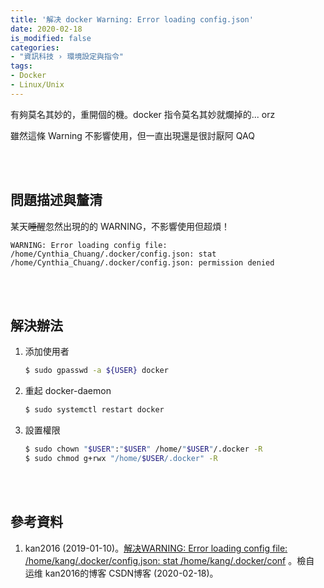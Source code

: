 ```yaml
---
title: '解决 docker Warning: Error loading config.json'
date: 2020-02-18
is_modified: false
categories:
- "資訊科技 › 環境設定與指令"
tags:
- Docker
- Linux/Unix
--- 
```


有夠莫名其妙的，重開個的機。docker 指令莫名其妙就爛掉的... orz
   
雖然這條 Warning 不影響使用，但一直出現還是很討厭阿 QAQ

<!--more-->
<br><br> 

## 問題描述與釐清
某天~~睡醒~~忽然出現的的 WARNING，不影響使用但超煩！
```
WARNING: Error loading config file: /home/Cynthia_Chuang/.docker/config.json: stat /home/Cynthia_Chuang/.docker/config.json: permission denied
```

<br><br> 

## 解決辦法
1. 添加使用者  
    ```bash
    $ sudo gpasswd -a ${USER} docker 
    ```
2. 重起 docker-daemon  
    ```bash
    $ sudo systemctl restart docker
    ```
3. 設置權限  
    ```bash
    $ sudo chown "$USER":"$USER" /home/"$USER"/.docker -R
    $ sudo chmod g+rwx "/home/$USER/.docker" -R
    ```
 

<br><br> 

## 參考資料 
1. kan2016 (2019-01-10)。[解决WARNING: Error loading config file: /home/kang/.docker/config.json: stat /home/kang/.docker/conf](https://blog.csdn.net/kan2016/article/details/86242571) 。檢自 运维 kan2016的博客 CSDN博客 (2020-02-18)。